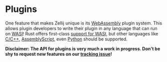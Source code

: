 # Plugins

One feature that makes Zellij unique is its [WebAssembly][wasm] plugin system. This allows plugin developers to write their plugin in any language that can run on [WASI][wasi]! Rust offers first-class [support for WASI][rust], but other languages like [C/C++][c], [AssemblyScript][asmscript], even [Python][python] should be supported.

**Disclaimer: The API for plugins is very much a work in progress. Don't be shy to request new features on our [tracking issue][pluginapi]!**

[wasm]: https://webassembly.org/
[wasi]: https://wasi.dev/
[rust]: https://github.com/bytecodealliance/wasmtime/blob/main/docs/WASI-tutorial.md#from-rust
[c]: https://github.com/bytecodealliance/wasmtime/blob/main/docs/WASI-tutorial.md#from-c
[asmscript]: https://wasmbyexample.dev/examples/wasi-hello-world/wasi-hello-world.assemblyscript.en-us.html
[python]: https://wapm.io/package/rustpython
[pluginapi]: https://github.com/zellij-org/zellij/issues/280
